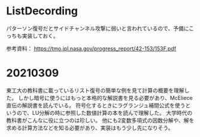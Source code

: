 # ListDecording

パターソン復号だとサイドチャンネル攻撃に弱いと言われているので、予備にこっちも実装しておく。

参考資料：
https://tmo.jpl.nasa.gov/progress_report/42-153/153F.pdf

# 20210309

東工大の教科書に載っているリスト復号の簡単な例を見て計算の概要を理解した。
しかし暗号に使うにはもっと本格的な解説書を見る必要があり、McEliece直伝の解説書を読んでいる。
符号化するときにラグランジュ補間公式を使うというので、LU分解の時に参照した数値計算の本を読んで理解した。
大学時代の教科書がこんなに役に立つのは珍しい。
他にも2変数多項式の因数分解や、解を求める計算方法などを知る必要があり、実装はもう少し先になりそう。
